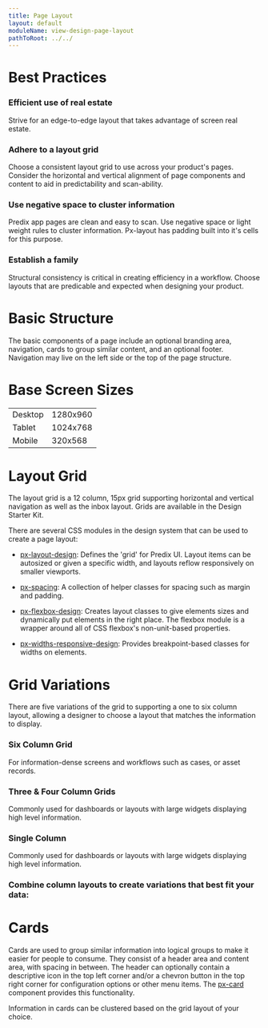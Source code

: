 ```yaml
---
title: Page Layout
layout: default
moduleName: view-design-page-layout
pathToRoot: ../../
---
```


# Best Practices
### Efficient use of real estate
Strive for an edge-to-edge layout that takes advantage of screen real estate.

### Adhere to a layout grid
Choose a consistent layout grid to use across your product's pages. Consider the horizontal and vertical alignment of page components and content to aid in predictability and scan-ability.

### Use negative space to cluster information
Predix app pages are clean and easy to scan. Use negative space or light weight rules to cluster information. Px-layout has padding built into it's cells for this purpose.

### Establish a family
Structural consistency is critical in creating efficiency in a workflow. Choose layouts that are predicable and expected when designing your product.



# Basic Structure
The basic components of a page include an optional branding area, navigation, cards to group similar content, and an optional footer. Navigation may live on the left side or the top of the page structure.

<div class="layout">
  <catalog-picture
    class="layout__item picture-side-by-side"
    img-src="../../img/guidelines/design/page-layout/horizontal_layout"
    img-alt="horizontal layout"
    title="Page assembly with horizontal navigation">
  </catalog-picture>
  <catalog-picture
    class="layout__item picture-side-by-side"
    img-src="../../img/guidelines/design/page-layout/vertical_layout"
    img-alt="vertical layout"
    title="Page assembly with vertical navigation">
  </catalog-picture>
</div>


# Base Screen Sizes
|         |          |
| ------- | -------- |
| Desktop | 1280x960 |
| Tablet  | 1024x768 |
| Mobile  | 320x568  |

# Layout Grid
The layout grid is a 12 column, 15px grid supporting horizontal and vertical navigation as well as the inbox layout. Grids are available in the Design Starter Kit.
<catalog-picture img-src="../../img/guidelines/design/page-layout/layout_grid" img-alt="layout grid"></catalog-picture>

There are several CSS modules in the design system that can be used to create a page layout:

* [px-layout-design](#/css/px-layout-design): Defines the 'grid' for Predix UI. Layout items can be autosized or given a specific width, and layouts reflow responsively on smaller viewports.

* [px-spacing](#/css/px-spacing-design): A collection of helper classes for spacing such as margin and padding.


* [px-flexbox-design](#/css/px-flexbox-design): Creates layout classes to give elements sizes and dynamically put elements in the right place. The flexbox module is a wrapper around all of CSS flexbox's non-unit-based properties.

* [px-widths-responsive-design](#/css/px-widths-design): Provides breakpoint-based classes for widths on elements.


# Grid Variations
There are five variations of the grid to supporting a one to six column layout, allowing a designer to choose a layout that matches the information to display.

### Six Column Grid
For information-dense screens and workflows such as cases, or asset records.

<div class="layout">
  <catalog-picture
    class="layout__item picture-side-by-side"
    img-src="../../img/guidelines/design/page-layout/six_column_grid"
    img-alt="six column grid">
  </catalog-picture>
  <catalog-picture
    class="layout__item picture-side-by-side"
    img-src="../../img/guidelines/design/page-layout/six_column_example"
    img-alt="6 column example">
  </catalog-picture>
</div>


### Three & Four Column Grids
Commonly used for dashboards or layouts with large widgets displaying high level information.

<div class="layout">
  <catalog-picture
    class="layout__item picture-side-by-side"
    img-src="../../img/guidelines/design/page-layout/three_column_grid"
    img-alt="three column grid">
  </catalog-picture>
  <catalog-picture
    class="layout__item picture-side-by-side"
    img-src="../../img/guidelines/design/page-layout/three_column_example"
    img-alt="three column example">
  </catalog-picture>
</div>

<div class="layout">
  <catalog-picture
    class="layout__item picture-side-by-side"
    img-src="../../img/guidelines/design/page-layout/four_column_grid"
    img-alt="four column grid">
  </catalog-picture>
  <catalog-picture
    class="layout__item picture-side-by-side"
    img-src="../../img/guidelines/design/page-layout/four_column_example"
    img-alt="four column example">
  </catalog-picture>
</div>


### Single Column
Commonly used for dashboards or layouts with large widgets displaying high level information.

<div class="layout">
  <catalog-picture
    class="layout__item picture-side-by-side"
    img-src="../../img/guidelines/design/page-layout/single_column_grid"
    img-alt="single column grid">
  </catalog-picture>
  <catalog-picture
    class="layout__item picture-side-by-side"
    img-src="../../img/guidelines/design/page-layout/single_column_example"
    img-alt="single column example">
  </catalog-picture>
</div>

### Combine column layouts to create variations that best fit your data:
<div class="layout">
  <catalog-picture
    class="layout__item picture-side-by-side"
    img-src="../../img/guidelines/design/page-layout/combined_grid"
    img-alt="combined grid">
  </catalog-picture>
  <catalog-picture
    class="layout__item picture-side-by-side"
    img-src="../../img/guidelines/design/page-layout/multi_column_example"
    img-alt="multi column example">
  </catalog-picture>
</div>


# Cards
Cards are used to group similar information into logical groups to make it easier for people to consume. They consist of a header area and content area, with spacing in between. The header can optionally contain a descriptive icon in the top left corner and/or a chevron button in the top right corner for configuration options or other menu items. The [px-card](#/components/px-card) component provides this functionality.

Information in cards can be clustered based on the grid layout of your choice.

<div class="layout">
  <catalog-picture
    class="layout__item picture-side-by-side"
    img-src="../../img/guidelines/design/page-layout/card_1up"
    img-alt="1 up card">
  </catalog-picture>
  <catalog-picture
    class="layout__item picture-side-by-side"
    img-src="../../img/guidelines/design/page-layout/card_2up"
    img-alt="2 up card">
  </catalog-picture>
  <catalog-picture
    class="layout__item picture-side-by-side"
    img-src="../../img/guidelines/design/page-layout/card_3up"
    img-alt="3 up card">
  </catalog-picture>
</div>

<div class="layout">
  <catalog-picture
    class="layout__item picture-side-by-side"
    img-src="../../img/guidelines/design/page-layout/card_example"
    img-alt="card example">
  </catalog-picture>
  <catalog-picture
    class="layout__item picture-side-by-side"
    img-src="../../img/guidelines/design/page-layout/card_example_redline"
    img-alt="card example redline">
  </catalog-picture>
</div>
